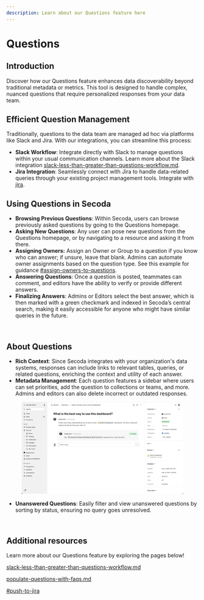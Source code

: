 ```yaml
---
description: Learn about our Questions feature here
---
```


# Questions

## **Introduction**

Discover how our Questions feature enhances data discoverability beyond traditional metadata or metrics. This tool is designed to handle complex, nuanced questions that require personalized responses from your data team.

## **Efficient Question Management**&#x20;

Traditionally, questions to the data team are managed ad hoc via platforms like Slack and Jira. With our integrations, you can streamline this process:

* **Slack Workflow**: Integrate directly with Slack to manage questions within your usual communication channels. Learn more about the Slack integration [slack-less-than-greater-than-questions-workflow.md](../best-practices/slack-less-than-greater-than-questions-workflow.md "mention").
* **Jira Integration**: Seamlessly connect with Jira to handle data-related queries through your existing project management tools. Integrate with [jira](../integrations/productivity-tools/jira/ "mention").

## **Using Questions in Secoda**

* **Browsing Previous Questions**: Within Secoda, users can browse previously asked questions by going to the Questions homepage.&#x20;
* **Asking New Questions**: Any user can pose new questions from the Questions homepage, or by navigating to a resource and asking it from there.&#x20;
* **Assigning Owners:** Assign an Owner or Group to a question if you know who can answer; if unsure, leave that blank. Admins can automate owner assignments based on the question type. See this example for guidance [#assign-owners-to-questions](automations/automations-use-cases.md#assign-owners-to-questions "mention").
* **Answering Questions**: Once a question is posted, teammates can comment, and editors have the ability to verify or provide different answers.
* **Finalizing Answers**: Admins or Editors select the best answer, which is then marked with a green checkmark and indexed in Secoda’s central search, making it easily accessible for anyone who might have similar queries in the future.

<figure><img src="../.gitbook/assets/Kapture 2024-12-03 at 16.03.21.gif" alt=""><figcaption></figcaption></figure>

## About Questions

* **Rich Context**: Since Secoda integrates with your organization's data systems, responses can include links to relevant tables, queries, or related questions, enriching the context and utility of each answer.
* **Metadata Management**: Each question features a sidebar where users can set priorities, add the question to collections or teams, and more. Admins and editors can also delete incorrect or outdated responses.

<figure><img src="../.gitbook/assets/image (85).png" alt=""><figcaption></figcaption></figure>

* **Unanswered Questions**: Easily filter and view unanswered questions by sorting by status, ensuring no query goes unresolved.

<figure><img src="https://secoda-public-media-assets.s3.amazonaws.com/94300002-25af-496d-8c77-ee7654af429e.gif" alt=""><figcaption></figcaption></figure>

## Additional resources

Learn more about our Questions feature by exploring the pages below!

[slack-less-than-greater-than-questions-workflow.md](../best-practices/slack-less-than-greater-than-questions-workflow.md "mention")

[populate-questions-with-faqs.md](../getting-started/secoda-as-an-admin/populate-questions-with-faqs.md "mention")

[#push-to-jira](../integrations/productivity-tools/jira/#push-to-jira "mention")
